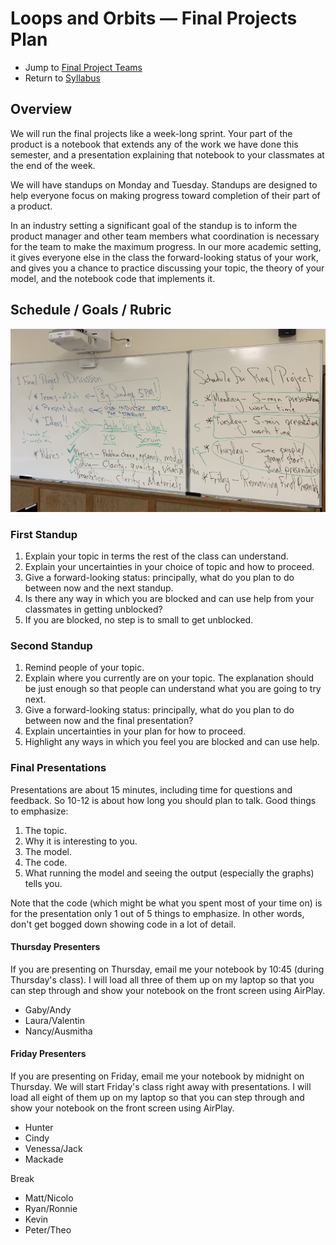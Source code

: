# Loops and Orbits &mdash; Final Projects Plan

* Jump to [Final Project Teams](./teams.md)
* Return to [Syllabus](http://physics.stmarys-ca.edu/faculty/brianhill/courses/Jan033/20J/index.html)

## Overview

We will run the final projects like a week-long sprint. Your part of the product is a notebook that extends any of the work we have done this semester, and a presentation explaining that notebook to your classmates at the end of the week.

We will have standups on Monday and Tuesday. Standups are designed to help everyone focus on making progress toward completion of their part of a product.

In an industry setting a significant goal of the standup is to inform the product manager and other team members what coordination is necessary for the team to make the maximum progress. In our more academic setting, it gives everyone else in the class the forward-looking status of your work, and gives you a chance to practice discussing your topic, the theory of your model, and the notebook code that implements it.

## Schedule / Goals / Rubric

![Board Notes](./photos/BoardNotes.jpeg)

### First Standup

1. Explain your topic in terms the rest of the class can understand.
2. Explain your uncertainties in your choice of topic and how to proceed.
3. Give a forward-looking status: principally, what do you plan to do between now and the next standup.
4. Is there any way in which you are blocked and can use help from your classmates in getting unblocked?
5. If you are blocked, no step is to small to get unblocked.

### Second Standup

1. Remind people of your topic.
2. Explain where you currently are on your topic. The explanation should be just enough so that people can understand what you are going to try next.
3. Give a forward-looking status: principally, what do you plan to do between now and the final presentation?
4. Explain uncertainties in your plan for how to proceed.
5. Highlight any ways in which you feel you are blocked and can use help.

### Final Presentations

Presentations are about 15 minutes, including time for questions and feedback. So 10-12 is about how long you should plan to talk. Good things to emphasize:

1. The topic.
2. Why it is interesting to you.
3. The model.
4. The code.
5. What running the model and seeing the output (especially the graphs) tells you.

Note that the code (which might be what you spent most of your time on) is for the presentation only 1 out of 5 things to emphasize. In other words, don't get bogged down showing code in a lot of detail.

#### Thursday Presenters

If you are presenting on Thursday, email me your notebook by 10:45 (during Thursday's class). I will load all three of them up on my laptop so that you can step through and show your notebook on the front screen using AirPlay.

* Gaby/Andy
* Laura/Valentin
* Nancy/Ausmitha

#### Friday Presenters

If you are presenting on Friday, email me your notebook by midnight on Thursday. We will start Friday's class right away with presentations. I will load all eight of them up on my laptop so that you can step through and show your notebook on the front screen using AirPlay.

* Hunter
* Cindy
* Venessa/Jack
* Mackade

Break

* Matt/Nicolo
* Ryan/Ronnie
* Kevin
* Peter/Theo

